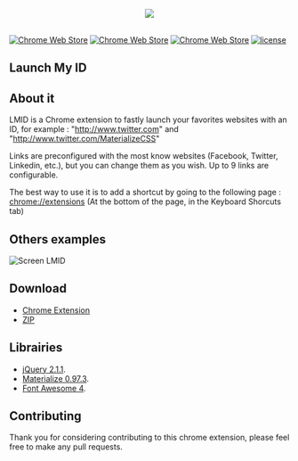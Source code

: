 <p align="center">
<img  src="https://raw.githubusercontent.com/TiDJ/launch-my-id/master/md128.png">
<br><br>

[![Chrome Web Store](https://img.shields.io/chrome-web-store/v/jfejhdbhehbbiejljkjdgaikandkbjko.svg)]()
[![Chrome Web Store](https://img.shields.io/chrome-web-store/d/jfejhdbhehbbiejljkjdgaikandkbjko.svg)]()
[![Chrome Web Store](https://img.shields.io/chrome-web-store/rating/jfejhdbhehbbiejljkjdgaikandkbjko.svg)]()
[![license](https://img.shields.io/badge/Licence-MIT-blue.svg)]()
</p>

## Launch My ID

## About it
LMID is a Chrome extension to fastly launch your favorites websites with an ID, for example : "http://www.twitter.com" and "http://www.twitter.com/MaterializeCSS"

Links are preconfigured with the most know websites (Facebook, Twitter, Linkedin, etc.), but you can change them as you wish. Up to 9 links are configurable.

The best way to use it is to add a shortcut by going to the following page : [chrome://extensions](chrome://extensions) (At the bottom of the page, in the Keyboard Shorcuts tab)

## Others examples
![Screen LMID](https://raw.githubusercontent.com/TiDJ/launch-my-id/master/assets/img/screen.png)


## Download
- [Chrome Extension](https://chrome.google.com/webstore/detail/launch-my-id/jfejhdbhehbbiejljkjdgaikandkbjko)
- [ZIP](https://github.com/TiDJ/launch-my-id/archive/master.zip)

## Librairies

- [jQuery 2.1.1](http://jquery.com/).
- [Materialize 0.97.3](http://materializecss.com/).
- [Font Awesome 4](http://fontawesome.io/).

## Contributing
Thank you for considering contributing to this chrome extension, please feel free to make any pull requests.
